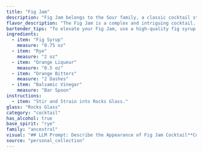 ```yaml
---
title: "Fig Jam"
description: "Fig Jam belongs to the Sour family, a classic cocktail style known for its tart and sweet balance. This unique twist on the Sour likely originated in the early 20th century, drawing inspiration from the burgeoning use of fruit liqueurs and the burgeoning American cocktail scene. "
flavor_description: "The Fig Jam is a complex and intriguing cocktail.  The fig syrup brings a sweet, jammy base, balanced by the spicy rye and the bright orange liqueur. A touch of bitter orange adds depth, while the balsamic vinegar creates a savory, almost umami note, rounding out the profile with a surprising twist. The result is a cocktail that is both familiar and unique, with a lingering sweetness and a hint of tartness. "
bartender_tips: "To elevate your Fig Jam, use a high-quality fig syrup with a deep, complex flavor.  Ensure your rye is robust to stand up to the sweetness.  For a smoother finish, opt for a less-bitter orange liqueur.  Don't be shy with the balsamic vinegar; a few drops add a touch of savory depth.  Finally, a good stir ensures proper dilution and a balanced cocktail. "
ingredients:
  - item: "Fig Syrup"
    measure: "0.75 oz"
  - item: "Rye"
    measure: "2 oz"
  - item: "Orange Liqueur"
    measure: "0.5 oz"
  - item: "Orange Bitters"
    measure: "2 Dashes"
  - item: "Balsamic Vinegar"
    measure: "Bar Spoon"
instructions:
  - item: "Stir and Strain into Rocks Glass."
glass: "Rocks Glass"
category: "cocktail"
has_alcohol: true
base_spirit: "rye"
family: "ancestral"
visual: "## LLM Prompt: Describe the Appearance of Fig Jam Cocktail**Context:**Fig Jam is a cocktail with a unique flavor profile, incorporating fig syrup, rye whiskey, orange liqueur, orange bitters, and a touch of balsamic vinegar. **Prompt:**Imagine a cocktail that captures the essence of a fig jam, both in taste and appearance. * **Color:** Describe the color of the cocktail. Is it a rich, deep hue or a lighter, more delicate shade?  Does it have any hints of amber, mahogany, or a deeper burgundy?* **Texture:** Is it a clear, translucent liquid or does it have a slight haze or even a hint of sediment from the fig syrup? * **Garnish:**  Describe the garnish, if any, used to enhance the visual appeal. What type of fruit or herb would complement the flavor and create a visually appealing element? * **Overall Impression:**  Describe the overall visual appeal of the cocktail. Does it have a rustic, elegant, or playful look? **Please provide a detailed description of the Fig Jam cocktail's appearance based on these prompts, aiming to capture its unique character and appeal.** "
source: "personal_collection"
---
```



